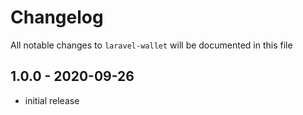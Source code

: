 # Changelog

All notable changes to `laravel-wallet` will be documented in this file

## 1.0.0 - 2020-09-26

- initial release
